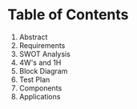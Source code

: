 # Table of Contents
1. Abstract
2. Requirements
3. SWOT Analysis
4. 4W's and 1H
5. Block Diagram
6. Test Plan
7.  Components
8.  Applications
